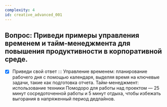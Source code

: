 ```yaml
---
complexity: 4
id: creative_advanced_001
---
```

## Вопрос: Приведи примеры управления временем и тайм-менеджмента для повышения продуктивности в корпоративной среде.

- [x] Приведи свой ответ  ::: Управление временем: планирование рабочего дня с помощью календаря, выделяя время на ключевые задачи, такие как подготовка отчета. Тайм-менеджмент: использование техники Помодоро для работы над проектом — 25 минут сосредоточенной работы и 5 минут отдыха, чтобы избежать выгорания в напряженный период дедлайнов.
